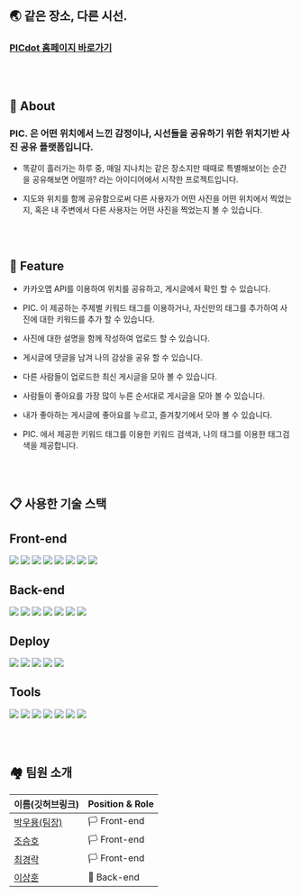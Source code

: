 ## **🌏 같은 장소, 다른 시선.**

### <a href="https://picdot.link" target="_blank">PICdot 홈페이지 바로가기</span></a>

<br/><br/>


## 🚩 About
### PIC. 은 어떤 위치에서 느낀 감정이나, 시선들을 공유하기 위한 위치기반 사진 공유 플랫폼입니다.

- 똑같이 흘러가는 하루 중, 매일 지나치는 같은 장소지만 때때로 특별해보이는 순간을 공유해보면 어떨까? 라는 아이디어에서 시작한 프로젝트입니다.

- 지도와 위치를 함께 공유함으로써 다른 사용자가 어떤 사진을 어떤 위치에서 찍었는지, 혹은 내 주변에서 다른 사용자는 어떤 사진을 찍었는지 볼 수 있습니다.

<br/><br/>


## 🏁 **Feature**
- 카카오맵 API를 이용하여 위치를 공유하고, 게시글에서 확인 할 수 있습니다.

- PIC. 이 제공하는 주제별 키워드 태그를 이용하거나, 자신만의 태그를 추가하여 사진에 대한 키워드를 추가 할 수 있습니다.

- 사진에 대한 설명을 함께 작성하여 업로드 할 수 있습니다.

- 게시글에 댓글을 남겨 나의 감상을 공유 할 수 있습니다.

- 다른 사람들이 업로드한 최신 게시글을 모아 볼 수 있습니다.

- 사람들이 좋아요를 가장 많이 누른 순서대로 게시글을 모아 볼 수 있습니다.

- 내가 좋아하는 게시글에 좋아요를 누르고, 즐겨찾기에서 모아 볼 수 있습니다.

- PIC. 에서 제공한 키워드 태그를 이용한 키워드 검색과, 나의 태그를 이용한 태그검색을 제공합니다.

<br/><br/>


## 📋 사용한 기술 스택
## Front-end

<img src="https://img.shields.io/badge/HTML-E34F26?style=for-the-badge&logo=html5&logoColor=white"> <img src="https://img.shields.io/badge/CSS-1572B6?style=for-the-badge&logo=css3&logoColor=white"> <img src="https://img.shields.io/badge/Javascript-F7DF1E?style=for-the-badge&logo=javascript&logoColor=black"> <img src="https://img.shields.io/badge/React-61DAFB?style=for-the-badge&logo=react&logoColor=black"> <img src="https://img.shields.io/badge/React Hooks-61DAFB?style=for-the-badge&logo=react&logoColor=black"> <img src="https://img.shields.io/badge/React Router-CA4245?style=for-the-badge&logo=React Router&logoColor=black"> <img src="https://img.shields.io/badge/styled-components-DB7093?style=for-the-badge&logo=styled-components&logoColor=white"> <img src="https://img.shields.io/badge/Axios-B02CCE?style=for-the-badge&logo=Axios&logoColor=white">

## Back-end

<img src="https://img.shields.io/badge/Node.js-339933?style=for-the-badge&logo=Node.js&logoColor=white"> <img src="https://img.shields.io/badge/Express-000000?style=for-the-badge&logo=Express&logoColor=white"> <img src="https://img.shields.io/badge/MongoDB-47A248?style=for-the-badge&logo=MongoDB&logoColor=white"> <img src="https://img.shields.io/badge/bcrypt-003A70?style=for-the-badge&logo=Spring Security&logoColor=white"> <img src="https://img.shields.io/badge/OAuth2.0-EB5424?style=for-the-badge&logo=Auth0&logoColor=white"> <img src="https://img.shields.io/badge/JSON Web Tokens-000000?style=for-the-badge&logo=JSON Web Tokens&logoColor=white"> <img src="https://img.shields.io/badge/Amazon AWS-FF9900?style=for-the-badge&logo=Amazon AWS&logoColor=white">

## Deploy

<img src="https://img.shields.io/badge/AWS S3-53a32a?style=for-the-badge&logo=Amazon S3&logoColor=white"> <img src="https://img.shields.io/badge/AWS CloudFront-8650eb?style=for-the-badge&logo=Amazon AWS&logoColor=white"> <img src="https://img.shields.io/badge/AWS Route53-8650eb?style=for-the-badge&logo=Amazon AWS&logoColor=white"> <img src="https://img.shields.io/badge/AWS EC2-FF9900?style=for-the-badge&logo=Amazon AWS&logoColor=white"> <img src="https://img.shields.io/badge/AWS ELB-FF9900?style=for-the-badge&logo=Amazon AWS&logoColor=white">

## Tools

<img src="https://img.shields.io/badge/Git-F05032?style=for-the-badge&logo=Git&logoColor=white"> <img src="https://img.shields.io/badge/GitHub-181717?style=for-the-badge&logo=GitHub&logoColor=white"> <img src="https://img.shields.io/badge/GitBook-3884FF?style=for-the-badge&logo=GitBook&logoColor=white">
<img src="https://img.shields.io/badge/Postman-FF6C37?style=for-the-badge&logo=Postman&logoColor=white"> <img src="https://img.shields.io/badge/Figma-F24E1E?style=for-the-badge&logo=Figma&logoColor=white"> <img src="https://img.shields.io/badge/Notion-000000?style=for-the-badge&logo=Notion&logoColor=white"> <img src="https://img.shields.io/badge/Discord-5865F2?style=for-the-badge&logo=Discord&logoColor=white">

<br/><br/>

## 🏘️ 팀원 소개
<table role="table">
  <thead>
    <tr>
      <th>이름(깃허브링크)</th>
      <th>Position & Role</th>
    </tr>
  </thead>
  <tbody>
   <tr>
     <td> <a href="https://github.com/Lpickle">박우용(팀장)</a> </td>
     <td> 🏳️ Front-end </td>
   </tr>
   <tr>
     <td> <a href="https://github.com/jo-seungho">조승호</a> </td>
     <td> 🏳️ Front-end </td>
   </tr>
   <tr>
     <td> <a href="https://github.com/CHOI-K-ROCK">최경락</a> </td>
     <td> 🏳️ Front-end </td>
   </tr>
   <tr>
     <td> <a href="https://github.com/tkdgns25300">이상훈</a> </td>
     <td> 🏴 Back-end </td>
   </tr>
  </tbody>
